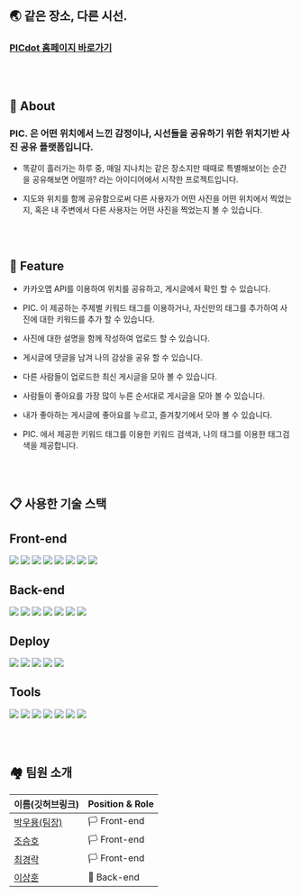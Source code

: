 ## **🌏 같은 장소, 다른 시선.**

### <a href="https://picdot.link" target="_blank">PICdot 홈페이지 바로가기</span></a>

<br/><br/>


## 🚩 About
### PIC. 은 어떤 위치에서 느낀 감정이나, 시선들을 공유하기 위한 위치기반 사진 공유 플랫폼입니다.

- 똑같이 흘러가는 하루 중, 매일 지나치는 같은 장소지만 때때로 특별해보이는 순간을 공유해보면 어떨까? 라는 아이디어에서 시작한 프로젝트입니다.

- 지도와 위치를 함께 공유함으로써 다른 사용자가 어떤 사진을 어떤 위치에서 찍었는지, 혹은 내 주변에서 다른 사용자는 어떤 사진을 찍었는지 볼 수 있습니다.

<br/><br/>


## 🏁 **Feature**
- 카카오맵 API를 이용하여 위치를 공유하고, 게시글에서 확인 할 수 있습니다.

- PIC. 이 제공하는 주제별 키워드 태그를 이용하거나, 자신만의 태그를 추가하여 사진에 대한 키워드를 추가 할 수 있습니다.

- 사진에 대한 설명을 함께 작성하여 업로드 할 수 있습니다.

- 게시글에 댓글을 남겨 나의 감상을 공유 할 수 있습니다.

- 다른 사람들이 업로드한 최신 게시글을 모아 볼 수 있습니다.

- 사람들이 좋아요를 가장 많이 누른 순서대로 게시글을 모아 볼 수 있습니다.

- 내가 좋아하는 게시글에 좋아요를 누르고, 즐겨찾기에서 모아 볼 수 있습니다.

- PIC. 에서 제공한 키워드 태그를 이용한 키워드 검색과, 나의 태그를 이용한 태그검색을 제공합니다.

<br/><br/>


## 📋 사용한 기술 스택
## Front-end

<img src="https://img.shields.io/badge/HTML-E34F26?style=for-the-badge&logo=html5&logoColor=white"> <img src="https://img.shields.io/badge/CSS-1572B6?style=for-the-badge&logo=css3&logoColor=white"> <img src="https://img.shields.io/badge/Javascript-F7DF1E?style=for-the-badge&logo=javascript&logoColor=black"> <img src="https://img.shields.io/badge/React-61DAFB?style=for-the-badge&logo=react&logoColor=black"> <img src="https://img.shields.io/badge/React Hooks-61DAFB?style=for-the-badge&logo=react&logoColor=black"> <img src="https://img.shields.io/badge/React Router-CA4245?style=for-the-badge&logo=React Router&logoColor=black"> <img src="https://img.shields.io/badge/styled-components-DB7093?style=for-the-badge&logo=styled-components&logoColor=white"> <img src="https://img.shields.io/badge/Axios-B02CCE?style=for-the-badge&logo=Axios&logoColor=white">

## Back-end

<img src="https://img.shields.io/badge/Node.js-339933?style=for-the-badge&logo=Node.js&logoColor=white"> <img src="https://img.shields.io/badge/Express-000000?style=for-the-badge&logo=Express&logoColor=white"> <img src="https://img.shields.io/badge/MongoDB-47A248?style=for-the-badge&logo=MongoDB&logoColor=white"> <img src="https://img.shields.io/badge/bcrypt-003A70?style=for-the-badge&logo=Spring Security&logoColor=white"> <img src="https://img.shields.io/badge/OAuth2.0-EB5424?style=for-the-badge&logo=Auth0&logoColor=white"> <img src="https://img.shields.io/badge/JSON Web Tokens-000000?style=for-the-badge&logo=JSON Web Tokens&logoColor=white"> <img src="https://img.shields.io/badge/Amazon AWS-FF9900?style=for-the-badge&logo=Amazon AWS&logoColor=white">

## Deploy

<img src="https://img.shields.io/badge/AWS S3-53a32a?style=for-the-badge&logo=Amazon S3&logoColor=white"> <img src="https://img.shields.io/badge/AWS CloudFront-8650eb?style=for-the-badge&logo=Amazon AWS&logoColor=white"> <img src="https://img.shields.io/badge/AWS Route53-8650eb?style=for-the-badge&logo=Amazon AWS&logoColor=white"> <img src="https://img.shields.io/badge/AWS EC2-FF9900?style=for-the-badge&logo=Amazon AWS&logoColor=white"> <img src="https://img.shields.io/badge/AWS ELB-FF9900?style=for-the-badge&logo=Amazon AWS&logoColor=white">

## Tools

<img src="https://img.shields.io/badge/Git-F05032?style=for-the-badge&logo=Git&logoColor=white"> <img src="https://img.shields.io/badge/GitHub-181717?style=for-the-badge&logo=GitHub&logoColor=white"> <img src="https://img.shields.io/badge/GitBook-3884FF?style=for-the-badge&logo=GitBook&logoColor=white">
<img src="https://img.shields.io/badge/Postman-FF6C37?style=for-the-badge&logo=Postman&logoColor=white"> <img src="https://img.shields.io/badge/Figma-F24E1E?style=for-the-badge&logo=Figma&logoColor=white"> <img src="https://img.shields.io/badge/Notion-000000?style=for-the-badge&logo=Notion&logoColor=white"> <img src="https://img.shields.io/badge/Discord-5865F2?style=for-the-badge&logo=Discord&logoColor=white">

<br/><br/>

## 🏘️ 팀원 소개
<table role="table">
  <thead>
    <tr>
      <th>이름(깃허브링크)</th>
      <th>Position & Role</th>
    </tr>
  </thead>
  <tbody>
   <tr>
     <td> <a href="https://github.com/Lpickle">박우용(팀장)</a> </td>
     <td> 🏳️ Front-end </td>
   </tr>
   <tr>
     <td> <a href="https://github.com/jo-seungho">조승호</a> </td>
     <td> 🏳️ Front-end </td>
   </tr>
   <tr>
     <td> <a href="https://github.com/CHOI-K-ROCK">최경락</a> </td>
     <td> 🏳️ Front-end </td>
   </tr>
   <tr>
     <td> <a href="https://github.com/tkdgns25300">이상훈</a> </td>
     <td> 🏴 Back-end </td>
   </tr>
  </tbody>
